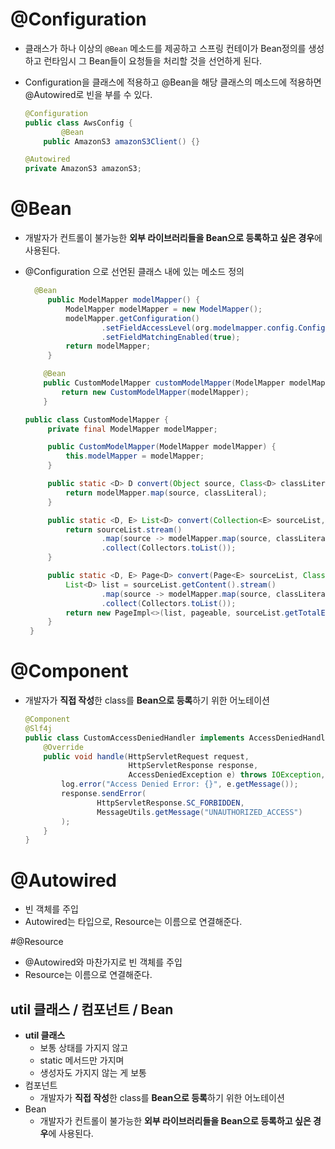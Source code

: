 # @Configuration

*  클래스가 하나 이상의 `@Bean` 메소드를 제공하고 스프링 컨테이가 Bean정의를 생성하고 런타임시 그 Bean들이 요청들을 처리할 것을 선언하게 된다. 

* Configuration을 클래스에 적용하고 @Bean을 해당 클래스의 메소드에 적용하면 @Autowired로 빈을 부를 수 있다.

  ```java
  @Configuration
  public class AwsConfig {
          @Bean
      public AmazonS3 amazonS3Client() {}
  
  @Autowired
  private AmazonS3 amazonS3;
  ```

# @Bean  

* 개발자가 컨트롤이 불가능한 **외부 라이브러리들을 Bean으로 등록하고 싶은 경우**에 사용된다.

* @Configuration 으로 선언된 클래스 내에 있는 메소드 정의 

  ```java
    @Bean
       public ModelMapper modelMapper() {
           ModelMapper modelMapper = new ModelMapper();
           modelMapper.getConfiguration()
                   .setFieldAccessLevel(org.modelmapper.config.Configuration.AccessLevel.PRIVATE)
                   .setFieldMatchingEnabled(true);
           return modelMapper;
       }
  
      @Bean
      public CustomModelMapper customModelMapper(ModelMapper modelMapper) {
          return new CustomModelMapper(modelMapper);
      }
  ```

  ```java
  public class CustomModelMapper {
       private final ModelMapper modelMapper;
  
       public CustomModelMapper(ModelMapper modelMapper) {
           this.modelMapper = modelMapper;
       }
  
       public static <D> D convert(Object source, Class<D> classLiteral) {
           return modelMapper.map(source, classLiteral);
       }
  
       public static <D, E> List<D> convert(Collection<E> sourceList, Class<D> classLiteral) {
           return sourceList.stream()
                   .map(source -> modelMapper.map(source, classLiteral))
                   .collect(Collectors.toList());
       }
  
       public static <D, E> Page<D> convert(Page<E> sourceList, Class<D> classLiteral, Pageable pageable) {
           List<D> list = sourceList.getContent().stream()
                   .map(source -> modelMapper.map(source, classLiteral))
                   .collect(Collectors.toList());
           return new PageImpl<>(list, pageable, sourceList.getTotalElements());
       }
   }
  ```

  

# @Component

* 개발자가 **직접 작성**한 class를 **Bean으로 등록**하기 위한 어노테이션

  ```java
  @Component
  @Slf4j
  public class CustomAccessDeniedHandler implements AccessDeniedHandler {
      @Override
      public void handle(HttpServletRequest request,
                         HttpServletResponse response,
                         AccessDeniedException e) throws IOException, ServletException {
          log.error("Access Denied Error: {}", e.getMessage());
          response.sendError(
                  HttpServletResponse.SC_FORBIDDEN,
                  MessageUtils.getMessage("UNAUTHORIZED_ACCESS")
          );
      }
  }
  ```

  

# @Autowired

* 빈 객체를 주입
* Autowired는 타입으로, Resource는 이름으로 연결해준다.

#@Resource

* @Autowired와 마찬가지로 빈 객체를 주입
* Resource는 이름으로 연결해준다.





## util 클래스 / 컴포넌트 / Bean

* **util 클래스** 
  * 보통 상태를 가지지 않고 
  * static 메서드만 가지며 
  * 생성자도 가지지 않는 게 보통
* 컴포넌트 
  * 개발자가 **직접 작성**한 class를 **Bean으로 등록**하기 위한 어노테이션
* Bean
  * 개발자가 컨트롤이 불가능한 **외부 라이브러리들을 Bean으로 등록하고 싶은 경우**에 사용된다.